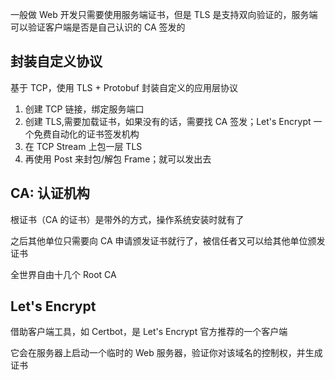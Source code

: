 一般做 Web 开发只需要使用服务端证书，但是 TLS 是支持双向验证的，服务端可以验证客户端是否是自己认识的 CA 签发的

## 封装自定义协议

基于 TCP，使用 TLS + Protobuf 封装自定义的应用层协议

1. 创建 TCP 链接，绑定服务端口
2. 创建 TLS,需要加载证书，如果没有的话，需要找 CA 签发；Let's Encrypt 一个免费自动化的证书签发机构
3. 在 TCP Stream 上包一层 TLS
4. 再使用 Post 来封包/解包 Frame；就可以发出去

## CA: 认证机构

根证书（CA 的证书）是带外的方式，操作系统安装时就有了

之后其他单位只需要向 CA 申请颁发证书就行了，被信任者又可以给其他单位颁发证书

全世界自由十几个 Root CA

## Let's Encrypt

借助客户端工具，如 Certbot，是 Let's Encrypt 官方推荐的一个客户端

它会在服务器上启动一个临时的 Web 服务器，验证你对该域名的控制权，并生成证书
